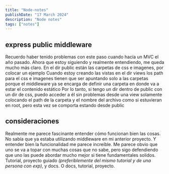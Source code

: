```yaml
---
title: "Node-notes"
publishDate: "17 March 2024"
description: "Node notes"
tags: ["notes"]
---
```


## express public middleware
Recuerdo haber tenido problemas con este paso cuando hacía un MVC el año pasado.
Ahora que estoy siguiendo y realmente entendiendo, me queda mucho más claro.
En el dir public están las carpetas de css e imagenes, por colocar un ejemplo
Cuando estoy creando las vistas en el dir views los path para el css e imagenes
tienen que ser apuntando solo a las carpetas porque el middleware ya se encarga
de definir una carpeta en donde va a estar el contenido estático
Por lo tanto, si tengo un dir dentro de public con un dir de css, puedo acceder a él
sin problemas desde una view solamente colocando el path de la carpeta y el nombre del archivo
como si estuvieran en root, pero esta vez se comporta estando desde public

## consideraciones
Realmente me parece fascinante entender cómo funcionan bien las cosas. No sabía
que ya estaba utilizando middleware en mi anterior proyecto. Y entender bien la funcionalidad
me parece increíble. Me parece obvio que uno se va a topar con muchas cosas que no sabe,
pero sigo defendiendo que uno las puede abordar mucho mejor si tiene fundamentales solidos.
Tutorial, proyecto guiado _(preferiblemente del mismo tutorial y de una persona con exp)_, y docs.
O docs, tutorial, proyecto.
